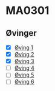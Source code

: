 # MA0301

## Øvinger

- [x] [Øving 1](øving1/oving1.pdf)
- [x] [Øving 2](øving2/oving2.pdf)
- [x] [Øving 3](øving3/oving3.pdf)
- [ ] [Øving 4](øving4/oving4.pdf)
- [ ] [Øving 5](øving5/oving5.pdf)
- [ ] [Øving 6](øving6/oving6.pdf)
